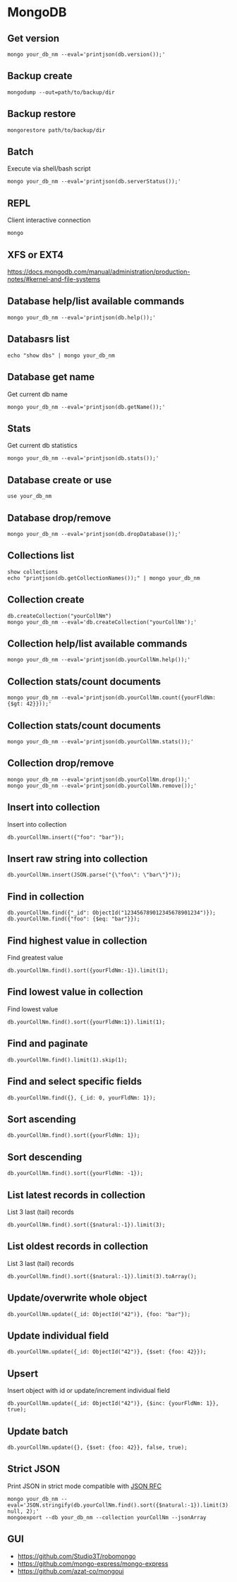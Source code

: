 # MongoDB

## Get version

    mongo your_db_nm --eval='printjson(db.version());'

## Backup create

    mongodump --out=path/to/backup/dir

## Backup restore

    mongorestore path/to/backup/dir

## Batch

Execute via shell/bash script

    mongo your_db_nm --eval='printjson(db.serverStatus());'

## REPL

Client interactive connection

    mongo

## XFS or EXT4

<https://docs.mongodb.com/manual/administration/production-notes/#kernel-and-file-systems>

## Database help/list available commands

    mongo your_db_nm --eval='printjson(db.help());'

## Databasrs list

    echo "show dbs" | mongo your_db_nm

## Database get name

Get current db name

    mongo your_db_nm --eval='printjson(db.getName());'

## Stats

Get current db statistics

    mongo your_db_nm --eval='printjson(db.stats());'

## Database create or use

    use your_db_nm

## Database drop/remove

    mongo your_db_nm --eval='printjson(db.dropDatabase());'

## Collections list

    show collections
    echo "printjson(db.getCollectionNames());" | mongo your_db_nm

## Collection create

    db.createCollection("yourCollNm")
    mongo your_db_nm --eval='db.createCollection("yourCollNm');'

## Collection help/list available commands

    mongo your_db_nm --eval='printjson(db.yourCollNm.help());'

## Collection stats/count documents

    mongo your_db_nm --eval='printjson(db.yourCollNm.count({yourFldNm: {$gt: 42}}));'

## Collection stats/count documents

    mongo your_db_nm --eval='printjson(db.yourCollNm.stats());'

## Collection drop/remove

    mongo your_db_nm --eval='printjson(db.yourCollNm.drop());'
    mongo your_db_nm --eval='printjson(db.yourCollNm.remove());'

## Insert into collection

Insert into collection

    db.yourCollNm.insert({"foo": "bar"});

## Insert raw string into collection

    db.yourCollNm.insert(JSON.parse("{\"foo\": \"bar\"}"));

## Find in collection

    db.yourCollNm.find({"_id": ObjectId("123456789012345678901234")});
    db.yourCollNm.find({"foo": {$eq: "bar"}});

## Find highest value in collection

Find greatest value

    db.yourCollNm.find().sort({yourFldNm:-1}).limit(1);

## Find lowest value in collection

Find lowest value

    db.yourCollNm.find().sort({yourFldNm:1}).limit(1);

## Find and paginate

    db.yourCollNm.find().limit(1).skip(1);

## Find and select specific fields

    db.yourCollNm.find({}, {_id: 0, yourFldNm: 1});

## Sort ascending

    db.yourCollNm.find().sort({yourFldNm: 1});

## Sort descending

    db.yourCollNm.find().sort({yourFldNm: -1});

## List latest records in collection

List 3 last (tail) records

    db.yourCollNm.find().sort({$natural:-1}).limit(3);

## List oldest records in collection

List 3 last (tail) records

    db.yourCollNm.find().sort({$natural:-1}).limit(3).toArray();

## Update/overwrite whole object

    db.yourCollNm.update({_id: ObjectId("42")}, {foo: "bar"});

## Update individual field

    db.yourCollNm.update({_id: ObjectId("42")}, {$set: {foo: 42}});

## Upsert

Insert object with id or update/increment individual field

    db.yourCollNm.update({_id: ObjectId("42")}, {$inc: {yourFldNm: 1}}, true);

## Update batch

    db.yourCollNm.update({}, {$set: {foo: 42}}, false, true);

## Strict JSON

Print JSON in strict mode compatible with [JSON RFC](http://www.json.org)

    mongo your_db_nm --eval='JSON.stringify(db.yourCollNm.find().sort({$natural:-1}).limit(3).toArray(), null, 2);'
    mongoexport --db your_db_nm --collection yourCollNm --jsonArray

## GUI

* https://github.com/Studio3T/robomongo
* https://github.com/mongo-express/mongo-express
* https://github.com/azat-co/mongoui

